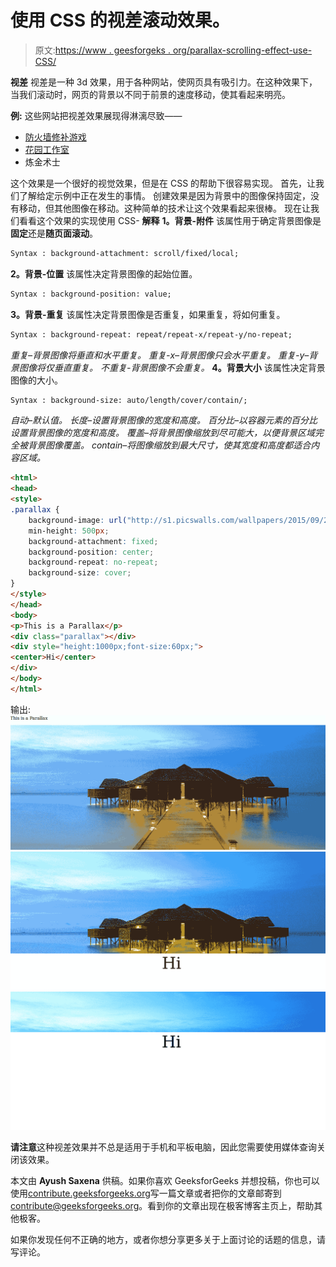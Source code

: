 # 使用 CSS 的视差滚动效果。

> 原文:[https://www . geesforgeks . org/parallax-scrolling-effect-use-CSS/](https://www.geeksforgeeks.org/parallax-scrolling-effect-using-css/)

**视差**
视差是一种 3d 效果，用于各种网站，使网页具有吸引力。在这种效果下，当我们滚动时，网页的背景以不同于前景的速度移动，使其看起来明亮。

**例:**
这些网站把视差效果展现得淋漓尽致——

*   [防火墙修补游戏](http://www.firewatchgame.com/)
*   [花园工作室](https://gardenestudio.com.br/index.php)
*   炼金术士

这个效果是一个很好的视觉效果，但是在 CSS 的帮助下很容易实现。
首先，让我们了解给定示例中正在发生的事情。
创建效果是因为背景中的图像保持固定，没有移动，但其他图像在移动。这种简单的技术让这个效果看起来很棒。
现在让我们看看这个效果的实现使用 CSS-
**解释**
**1。背景-附件**
该属性用于确定背景图像是**固定**还是**随页面滚动**。

```html
Syntax : background-attachment: scroll/fixed/local;
```

**2。背景-位置**
该属性决定背景图像的起始位置。

```html
Syntax : background-position: value;
```

**3。背景-重复**
该属性决定背景图像是否重复，如果重复，将如何重复。

```html
Syntax : background-repeat: repeat/repeat-x/repeat-y/no-repeat;
```

*重复–背景图像将垂直和水平重复。
重复-x–背景图像只会水平重复。
重复-y–背景图像将仅垂直重复。
不重复-背景图像不会重复。*
**4。背景大小**
该属性决定背景图像的大小。

```html
Syntax : background-size: auto/length/cover/contain/;
```

*自动–默认值。
长度–设置背景图像的宽度和高度。
百分比–以容器元素的百分比设置背景图像的宽度和高度。
覆盖–将背景图像缩放到尽可能大，以便背景区域完全被背景图像覆盖。
contain–将图像缩放到最大尺寸，使其宽度和高度都适合内容区域。*

```html
<html>
<head>
<style>
.parallax {
    background-image: url("http://s1.picswalls.com/wallpapers/2015/09/20/2015-wallpaper_111525594_269.jpg");
    min-height: 500px; 
    background-attachment: fixed;
    background-position: center;
    background-repeat: no-repeat;
    background-size: cover;
}
</style>
</head>
<body>
<p>This is a Parallax</p>
<div class="parallax"></div>
<div style="height:1000px;font-size:60px;">
<center>Hi</center>
</div>
</body>
</html>
```

输出:
![](img/0c2bd6efb316f7c8225b5387c41de035.png)
![](img/bbc14b11c6cc10a6256a3a68ef0ef4fd.png)
![](img/a33b97e15d3e13685b9e1dbd3e5d9bcd.png)

**请注意**这种视差效果并不总是适用于手机和平板电脑，因此您需要使用媒体查询关闭该效果。

本文由 **Ayush Saxena** 供稿。如果你喜欢 GeeksforGeeks 并想投稿，你也可以使用[contribute.geeksforgeeks.org](http://www.contribute.geeksforgeeks.org)写一篇文章或者把你的文章邮寄到 contribute@geeksforgeeks.org。看到你的文章出现在极客博客主页上，帮助其他极客。

如果你发现任何不正确的地方，或者你想分享更多关于上面讨论的话题的信息，请写评论。